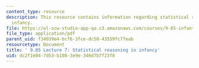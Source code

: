 ```yaml
---
content_type: resource
description: This resource contains information regarding statistical reasoning in
  infancy.
file: https://ol-ocw-studio-app-qa.s3.amazonaws.com/courses/9-85-infant-and-early-childhood-cognition-fall-2012/dc2f1e847d53b1083e9e346d7b7f23f8_MIT9_85F12_lec7_stats.pdf
file_type: application/pdf
parent_uid: f34039e4-bcf6-3fce-dc58-43559fc7feab
resourcetype: Document
title: ' 9.85 Lecture 7: Statistical reasoning in infancy'
uid: dc2f1e84-7d53-b108-3e9e-346d7b7f23f8
---
```

